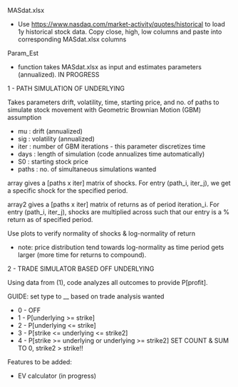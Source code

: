MASdat.xlsx
*  Use https://www.nasdaq.com/market-activity/quotes/historical to load 1y historical stock data. Copy close, high, low columns and paste into corresponding MASdat.xlsx columns

Param_Est
*  function takes MASdat.xlsx as input and estimates parameters (annualized). IN PROGRESS

1 - PATH SIMULATION OF UNDERLYING

Takes parameters drift, volatility, time, starting price, and no. of paths to simulate stock movement with Geometric Brownian Motion (GBM) assumption

*  mu : drift (annualized)
*  sig : volatility (annualized)
*  iter : number of GBM iterations - this parameter discretizes time
*  days : length of simulation (code annualizes time automatically)
*  S0 : starting stock price
*  paths : no. of simultaneous simulations wanted

array gives a [paths x iter] matrix of shocks. For entry (path_i, iter_j), we get a specific shock for the specified period.

array2 gives a [paths x iter] matrix of returns as of period iteration_i. For entry (path_i, iter_j), shocks are multiplied across such that our entry is a % return as of specified period.

Use plots to verify normality of shocks & log-normality of return
*  note: price distribution tend towards log-normality as time period gets larger (more time for returns to compound). 

2 - TRADE SIMULATOR BASED OFF UNDERLYING

Using data from (1), code analyzes all outcomes to provide P[profit].

GUIDE: set type to __ based on trade analysis wanted
*  0 - OFF
*  1 - P[underlying >= strike]
*  2 - P[underlying <= strike]
*  3 - P[strike <= underlying <= strike2]
*  4 - P[strike >= underlying or underlying >= strike2]
SET COUNT & SUM TO 0, strike2 > strike!!

Features to be added: 
*   EV calculator (in progress)
